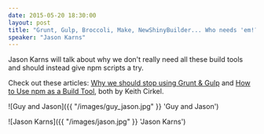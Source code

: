 ```yaml
---
date: 2015-05-20 18:30:00
layout: post
title: "Grunt, Gulp, Broccoli, Make, NewShinyBuilder... Who needs 'em!?"
speaker: "Jason Karns"
---
```


Jason Karns will talk about why we don't really need all these build tools and should instead give npm scripts a try.

Check out these articles: [Why we should stop using Grunt & Gulp](http://blog.keithcirkel.co.uk/why-we-should-stop-using-grunt/) and [How to Use npm as a Build Tool](http://blog.keithcirkel.co.uk/how-to-use-npm-as-a-build-tool/), both by Keith Cirkel.

![Guy and Jason]({{ "/images/guy_jason.jpg" }} 'Guy and Jason')

![Jason Karns]({{ "/images/jason.jpg" }} 'Jason Karns')
